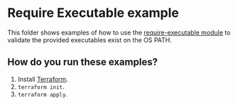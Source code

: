 # Require Executable example

This folder shows examples of how to use the [require-executable module](https://github.com/terraform-modules-krish/terraform-aws-utilities/blob/v0.9.4/modules/require-executable) to validate the
provided executables exist on the OS PATH.




## How do you run these examples?

1. Install [Terraform](https://www.terraform.io/).
1. `terraform init`.
1. `terraform apply`.

